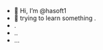 - 👋 Hi, I’m @hasoft1 
- 👀 trying to learn something .
- .
- ..
- ...

<!---
hasoft1/hasoft1 is a ✨ special ✨ repository because its `README.md` (this file) appears on your GitHub profile.
You can click the Preview link to take a look at your changes.
--->
